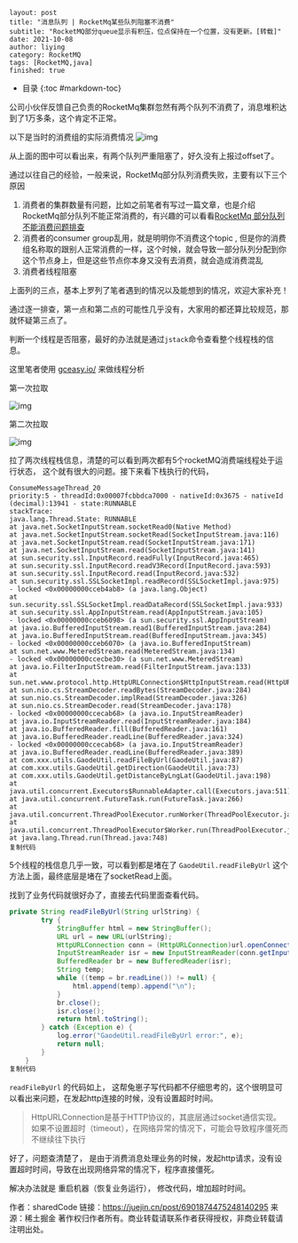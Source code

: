 ```
layout: post
title: "消息队列 | RocketMq某些队列阻塞不消费"
subtitle: "RocketMQ部分queue显示有积压，位点保持在一个位置，没有更新。[转载]"
date: 2021-10-08
author: liying
category: RocketMQ
tags: [RocketMQ,java]
finished: true
```

* 目录
{:toc #markdown-toc}


公司小伙伴反馈自己负责的RocketMq集群忽然有两个队列不消费了，消息堆积达到了1万多条，这个肯定不正常。

以下是当时的消费组的实际消费情况 ![img](https://p3-juejin.byteimg.com/tos-cn-i-k3u1fbpfcp/fc3ceec73e524811938008717332b290~tplv-k3u1fbpfcp-watermark.awebp)

从上面的图中可以看出来，有两个队列严重阻塞了，好久没有上报过offset了。

通过以往自己的经验，一般来说，RocketMq部分队列消费失败，主要有以下三个原因

1. 消费者的集群数量有问题，比如之前笔者有写过一篇文章，也是介绍RocketMq部分队列不能正常消费的，有兴趣的可以看看[RocketMq 部分队列不能消费问题排查](https://link.juejin.cn?target=https%3A%2F%2Fwww.shared-code.com%2Farticle%2F139)
2. 消费者的consumer group乱用，就是明明你不消费这个topic , 但是你的消费组名称取的跟别人正常消费的一样，这个时候，就会导致一部分队列分配到你这个节点身上，但是这些节点你本身又没有去消费，就会造成消费混乱
3. 消费者线程阻塞

上面列的三点，基本上罗列了笔者遇到的情况以及能想到的情况，欢迎大家补充！

通过逐一排查，第一点和第二点的可能性几乎没有，大家用的都还算比较规范，那就怀疑第三点了。

判断一个线程是否阻塞，最好的办法就是通过`jstack`命令查看整个线程栈的信息。

这里笔者使用 [gceasy.io/](https://link.juejin.cn?target=https%3A%2F%2Fgceasy.io%2F) 来做线程分析

第一次拉取

![img](https://p6-juejin.byteimg.com/tos-cn-i-k3u1fbpfcp/80a4986a4d224ed7b55fe49c0e040d19~tplv-k3u1fbpfcp-watermark.awebp)

第二次拉取

![img](https://p1-juejin.byteimg.com/tos-cn-i-k3u1fbpfcp/c12e85d3e7ca4914a100476a3f3d65d9~tplv-k3u1fbpfcp-watermark.awebp)

拉了两次线程栈信息，清楚的可以看到两次都有5个rocketMQ消费端线程处于运行状态， 这个就有很大的问题。接下来看下栈执行的代码，

```log
ConsumeMessageThread_20
priority:5 - threadId:0x00007fcbbdca7000 - nativeId:0x3675 - nativeId (decimal):13941 - state:RUNNABLE
stackTrace:
java.lang.Thread.State: RUNNABLE
at java.net.SocketInputStream.socketRead0(Native Method)
at java.net.SocketInputStream.socketRead(SocketInputStream.java:116)
at java.net.SocketInputStream.read(SocketInputStream.java:171)
at java.net.SocketInputStream.read(SocketInputStream.java:141)
at sun.security.ssl.InputRecord.readFully(InputRecord.java:465)
at sun.security.ssl.InputRecord.readV3Record(InputRecord.java:593)
at sun.security.ssl.InputRecord.read(InputRecord.java:532)
at sun.security.ssl.SSLSocketImpl.readRecord(SSLSocketImpl.java:975)
- locked <0x00000000cceb4ab8> (a java.lang.Object)
at sun.security.ssl.SSLSocketImpl.readDataRecord(SSLSocketImpl.java:933)
at sun.security.ssl.AppInputStream.read(AppInputStream.java:105)
- locked <0x00000000cceb6098> (a sun.security.ssl.AppInputStream)
at java.io.BufferedInputStream.read1(BufferedInputStream.java:284)
at java.io.BufferedInputStream.read(BufferedInputStream.java:345)
- locked <0x00000000cceb6070> (a java.io.BufferedInputStream)
at sun.net.www.MeteredStream.read(MeteredStream.java:134)
- locked <0x00000000ccecbe30> (a sun.net.www.MeteredStream)
at java.io.FilterInputStream.read(FilterInputStream.java:133)
at sun.net.www.protocol.http.HttpURLConnection$HttpInputStream.read(HttpURLConnection.java:3454)
at sun.nio.cs.StreamDecoder.readBytes(StreamDecoder.java:284)
at sun.nio.cs.StreamDecoder.implRead(StreamDecoder.java:326)
at sun.nio.cs.StreamDecoder.read(StreamDecoder.java:178)
- locked <0x00000000ccecab68> (a java.io.InputStreamReader)
at java.io.InputStreamReader.read(InputStreamReader.java:184)
at java.io.BufferedReader.fill(BufferedReader.java:161)
at java.io.BufferedReader.readLine(BufferedReader.java:324)
- locked <0x00000000ccecab68> (a java.io.InputStreamReader)
at java.io.BufferedReader.readLine(BufferedReader.java:389)
at com.xxx.utils.GaodeUtil.readFileByUrl(GaodeUtil.java:87)
at com.xxx.utils.GaodeUtil.getDirection(GaodeUtil.java:73)
at com.xxx.utils.GaodeUtil.getDistanceByLngLat(GaodeUtil.java:198)
at java.util.concurrent.Executors$RunnableAdapter.call(Executors.java:511)
at java.util.concurrent.FutureTask.run(FutureTask.java:266)
at java.util.concurrent.ThreadPoolExecutor.runWorker(ThreadPoolExecutor.java:1149)
at java.util.concurrent.ThreadPoolExecutor$Worker.run(ThreadPoolExecutor.java:624)
at java.lang.Thread.run(Thread.java:748)
复制代码
```

5个线程的栈信息几乎一致，可以看到都是堵在了 `GaodeUtil.readFileByUrl` 这个方法上面，最终底层是堵在了socketRead上面。

找到了业务代码就很好办了，直接去代码里面查看代码。

```java
private String readFileByUrl(String urlString) {
        try {
            StringBuffer html = new StringBuffer();
            URL url = new URL(urlString);
            HttpURLConnection conn = (HttpURLConnection)url.openConnection();
            InputStreamReader isr = new InputStreamReader(conn.getInputStream(), "UTF-8");
            BufferedReader br = new BufferedReader(isr);
            String temp;
            while ((temp = br.readLine()) != null) {
                html.append(temp).append("\n");
            }
            br.close();
            isr.close();
            return html.toString();
        } catch (Exception e) {
            log.error("GaodeUtil.readFileByUrl error:", e);
            return null;
        }
    }
复制代码
```

`readFileByUrl` 的代码如上， 这帮兔崽子写代码都不仔细思考的，这个很明显可以看出来问题，在发起http连接的时候，没有设置超时时间。

> HttpURLConnection是基于HTTP协议的，其底层通过socket通信实现。如果不设置超时（timeout），在网络异常的情况下，可能会导致程序僵死而不继续往下执行

好了，问题查清楚了， 是由于消费消息处理业务的时候，发起http请求，没有设置超时时间，导致在出现网络异常的情况下，程序直接僵死。

解决办法就是 重启机器（恢复业务运行）， 修改代码，增加超时时间。



作者：sharedCode
链接：https://juejin.cn/post/6901874475248140295
来源：稀土掘金
著作权归作者所有。商业转载请联系作者获得授权，非商业转载请注明出处。




